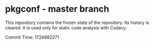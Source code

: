 # pkgconf - master branch

This repository contains the frozen state of the repository.
Its history is cleared. It is used only for static code
analysis with Codacy.

Commit Time: 1724982271